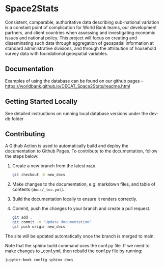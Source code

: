 # Space2Stats

Consistent, comparable, authoritative data describing sub-national variation is a constant point of complication for World Bank teams, our development partners, and client countries when assessing and investigating economic issues and national policy. This project will focus on creating and disseminating such data through aggregation of geospatial information at standard administrative divisions, and through the attribution of household survey data with foundational geospatial variables.

## Documentation
Examples of using the database can be found on our github pages - https://worldbank.github.io/DECAT_Space2Stats/readme.html

## Getting Started Locally
See detailed instructions on running local database versions under the dev-db folder

## Contributing

A Github Action is used to automatically build and deploy the documentation to Github Pages. To contribute to the documentation, follow the steps below:

1. Create a new branch from the latest `main`.

    ```bash
    git checkout -b new_docs
    ```

2. Make changes to the documentation, e.g: markdown files, and table of contents (`docs/_toc.yml`).
3. Build the documentation locally to ensure it renders correctly.
4. Commit, push the changes to your branch and create a pull request.

    ```bash
    git add .
    git commit -m "Update documentation"
    git push origin new_docs
    ```

The site will be updated automatically once the branch is merged to main.

Note that the sphinx build command uses the conf.py file. If we need to make changes to _conf.yml, then rebuild the conf.py file by running:

```bash
jupyter-book config sphinx docs
```
